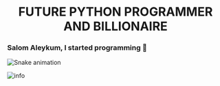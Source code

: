 <h1 align="center">FUTURE PYTHON PROGRAMMER AND BILLIONAIRE </h1>

### Salom Aleykum, I started programming 👋


![Snake animation](https://github.com/mirsaid-mirzohidov/mirsaid-mirzohidov/blob/output/github-contribution-grid-snake.svg)

<img src="https://github-profile-summary-cards.vercel.app/api/cards/profile-details?username=Mr-Muhammadamin&theme=github_dark" alt="info">
